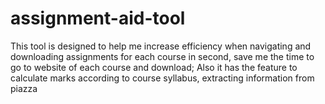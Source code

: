 # assignment-aid-tool
This tool is designed to help me increase efficiency when navigating and downloading assignments for each course in second, save me the time to go to website of each course and download; Also it has the feature to calculate marks according to course syllabus, extracting information from piazza
